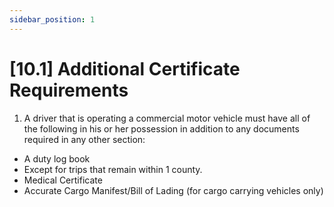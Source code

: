 ```yaml
---
sidebar_position: 1
---
```

# [10.1] Additional Certificate Requirements

1. A driver that is operating a commercial motor vehicle must have all of the following in his or her possession in addition to any documents required in any other section:

- A duty log book
- Except for trips that remain within 1 county.
- Medical Certificate
- Accurate Cargo Manifest/Bill of Lading (for cargo carrying vehicles only)
